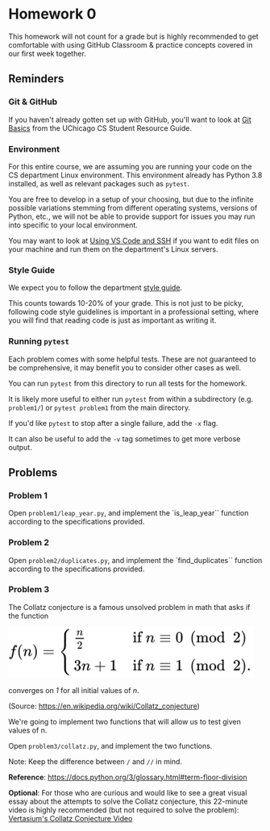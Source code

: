 # Homework 0

This homework will not count for a grade but is highly recommended to get comfortable with using GitHub Classroom & practice concepts covered in our first week together.

## Reminders

### Git & GitHub
If you haven't already gotten set up with GitHub, you'll want to look at [Git Basics](https://uchicago-cs.github.io/student-resource-guide/tutorials/git-basics.html) from the UChicago CS Student Resource Guide.

### Environment 
For this entire course, we are assuming you are running your code on the CS department Linux environment.  This environment already has Python 3.8 installed, as well as relevant packages such as `pytest`.

You are free to develop in a setup of your choosing, but due to the infinite possible variations stemming from different operating systems, versions of Python, etc., we will not be able to provide support for issues you may run into specific to your local environment.

You may want to look at [Using VS Code and SSH](https://uchicago-cs.github.io/student-resource-guide/vscode/ssh.html) if you want to edit files on your machine and run them on the department's Linux servers.

### Style Guide
We expect you to follow the department [style guide](https://uchicago-cs.github.io/student-resource-guide/style-guide/python.html).

This counts towards 10-20% of your grade. This is not just to be picky, following code style guidelines is important in a professional setting, where you will find that reading code is just as important as writing it.

### Running `pytest`

Each problem comes with some helpful tests.  These are not guaranteed to be comprehensive, it may benefit you to consider other cases as well.

You can run `pytest` from this directory to run all tests for the homework.

It is likely more useful to either run `pytest` from within a subdirectory (e.g. `problem1/`) or `pytest problem1` from the main directory.

If you'd like `pytest` to stop after a single failure, add the `-x` flag.

It can also be useful to add the `-v` tag sometimes to get more verbose output.

## Problems

### Problem 1

Open `problem1/leap_year.py`, and implement the `is_leap_year`` function according to the specifications provided.

### Problem 2

Open `problem2/duplicates.py`, and implement the `find_duplicates`` function according to the specifications provided.

### Problem 3

The Collatz conjecture is a famous unsolved problem in math that asks if the function

<picture>
  <img alt="The Collatz Conjecture Function" src="collatz.svg" height="100px" style="background-color: #FFFFFF;">
</picture>

converges on *1* for all initial values of *n*.

(Source: https://en.wikipedia.org/wiki/Collatz_conjecture)

We're going to implement two functions that will allow us to test given values of n.

Open `problem3/collatz.py`, and implement the two functions.

Note: Keep the difference between `/` and `//` in mind.

**Reference**: https://docs.python.org/3/glossary.html#term-floor-division

**Optional**: 
For those who are curious and would like to see a great visual essay about the attempts to solve the Collatz conjecture, this 22-minute video is highly recommended (but not required to solve the problem): [Vertasium's Collatz Conjecture Video](https://www.youtube.com/watch?v=094y1Z2wpJg)
